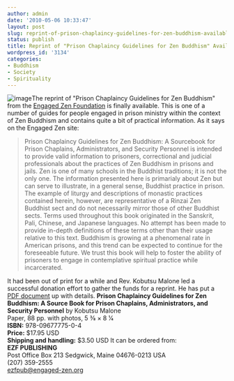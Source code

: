 ```yaml
---
author: admin
date: '2010-05-06 10:33:47'
layout: post
slug: reprint-of-prison-chaplaincy-guidelines-for-zen-buddhism-available
status: publish
title: Reprint of "Prison Chaplaincy Guidelines for Zen Buddhism" Available
wordpress_id: '3134'
categories:
- Buddhism
- Society
- Spirituality
---
```


![image](http://www.engaged-zen.org/Site%20Art/CGangle.jpg)The reprint
of "Prison Chaplaincy Guidelines for Zen Buddhism" from the [Engaged Zen
Foundation](http://www.engaged-zen.org/) is finally available. This is
one of a number of guides for people engaged in prison ministry within
the context of Zen Buddhism and contains quite a bit of practical
information. As it says on the Engaged Zen site:

> Prison Chaplaincy Guidelines for Zen Buddhism: A Sourcebook for Prison
> Chaplains, Administrators, and Security Personnel is intended to
> provide valid information to prisoners, correctional and judicial
> professionals about the practices of Zen Buddhism in prisons and
> jails. Zen is one of many schools in the Buddhist traditions; it is
> not the only one. The information presented here is primarialy about
> Zen but can serve to illustrate, in a general sense, Buddhist practice
> in prison. The example of liturgy and descriptions of monastic
> practices contained herein, however, are representative of a Rinzai
> Zen Buddhist sect and do not necessarily mirror those of other
> Buddhist sects. Terms used throughout this book originated in the
> Sanskrit, Pali, Chinese, and Japanese languages. No attempt has been
> made to provide in-depth definitions of these terms other than their
> usage relative to this text. Buddhism is growing at a phenomenal rate
> in American prisons, and this trend can be expected to continue for
> the foreseeable future. We trust this book will help to foster the
> ability of prisoners to engage in contemplative spiritual practice
> while incarcerated.

It had been out of print for a while and Rev. Kobutsu Malone led a
successful donation effort to gather the funds for a reprint. He has put
a [PDF document](http://www.engaged-zen.org/PDFarchive/CGAd.pdf) up with
details. **Prison Chaplaincy Guidelines for Zen Buddhism: A Source Book
for Prison Chaplains, Administrators, and Security Personnel** by
Kobutsu Malone\
 Paper, 88 pp. with photos, 5 3⁄8 × 8 1⁄4\
 **ISBN:** 978-09677775-0-4\
 **Price:** $17.95 USD\
 **Shipping and handling:** $3.50 USD It can be ordered from:\
 **EZF PUBLISHING**\
 Post Office Box 213 Sedgwick, Maine 04676-0213 USA\
 (207) 359-2555\
 [ezfpub@engaged-zen.org](mailto:ezfpub@engaged-zen.org)
